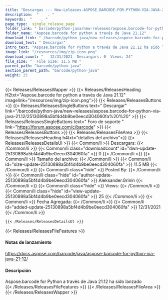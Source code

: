 ```yaml
---
title: "Descargas --- New-Leleases-ASPOSE.BARCODE-FOR-PYTHON-VIA-JAVA-21.12." 
description:  "    . " 
keywords:  "    . " 
page_type:  single_release_page
folder_link: " barcode/python-java/new-releases/aspose.barcode-for-python-via-java-21.12/"
folder_name: "Aspose.barcode for python a través de Java 21.12"
download_link: " /barcode/python-java/new-releases/aspose.barcode-for-python-via-java-21.12/25130898a5bf4d4b9be0eecd304060fa"
download_text: " Descargar"
intro_text: "Aspose.barcode for Python a través de Java 21.12 ha sido lanzado"
image_link: "/resources/img/zip-icon.png"
download_count: "   12/31/2021  Descargars: 0  Views: 24"
file_size: "  File Size: 11.5 MB "
parent_path: "barcode/python-java"
section_parent_path: "barcode/python-java"
weight: 25
---
```


{{< Releases/ReleasesWapper >}}
  {{< Releases/ReleasesHeading H2txt="Aspose.barcode for python a través de Java 21.12" imagelink="/resources/img/zip-icon.png">}}
  {{< Releases/ReleasesButtons >}}
    {{< Releases/ReleasesSingleButtons text=" Descargar" link="/barcode/python-java/new-releases/aspose.barcode-for-python-via-java-21.12/25130898a5bf4d4b9be0eecd304060fa%20%20" >}}
    {{< Releases/ReleasesSingleButtons text=" Foro de soporte " link="https://forum.aspose.com/c/barcode" >}}
  {{< Releases/ReleasesButtons >}}
  {{< Releases/ReleasesFileArea >}}
    {{< Releases/ReleasesHeading h4txt="detalles del archivo">}}
    {{< Releases/ReleasesDetailsUl >}}
            {{< Common/li  >}} Descargars: {{< /Common/li >}} 
      {{< Common/li class="downloadcount" id="dwn-update-25130898a5bf4d4b9be0eecd304060fa" >}} 0 {{< /Common/li >}} 
      {{< Common/li  >}} Tamaño del archivo: {{< /Common/li >}} 
      {{< Common/li id="size-update-25130898a5bf4d4b9be0eecd304060fa" >}} 11.5 MB {{< /Common/li >}} 
      {{< Common/li  class="hide" >}} Posted By: {{< /Common/li >}} 
      {{< Common/li class="hide" id="author-update-25130898a5bf4d4b9be0eecd304060fa" >}} Aleksander.Grinin {{< /Common/li >}} 
      {{< Common/li class="hide"  >}} Views: {{< /Common/li >}} 
      {{< Common/li class="hide" id="view-update-25130898a5bf4d4b9be0eecd304060fa" >}} 25 {{< /Common/li >}} 
      {{< Common/li  >}} Fecha Agregada: {{< /Common/li >}} 
      {{< Common/li id="added-update-25130898a5bf4d4b9be0eecd304060fa" >}} 12/31/2021 {{< /Common/li >}} 

    {{< /Releases/ReleasesDetailsUl >}}

  {{< Releases/ReleasesFileFeatures >}}
      <h4>Notas de lanzamiento</h4><div><a href="https://docs.aspose.com/barcode/java/aspose-barcode-for-python-via-java-21-12/">https://docs.aspose.com/barcode/java/aspose-barcode-for-python-via-java-21-12/</a></div><h4>Descripción</h4><div class="HTMLDescription">Aspose.barcode for Python a través de Java 21.12 ha sido lanzado</div>
  {{< /Releases/ReleasesFileFeatures >}}
 {{< /Releases/ReleasesFileArea >}}
{{< /Releases/ReleasesWapper >}}


